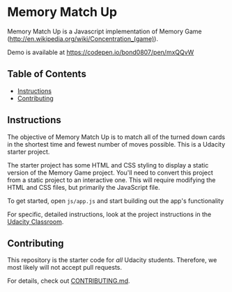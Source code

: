 # Memory Match Up

Memory Match Up is a Javascript implementation of Memory Game (http://en.wikipedia.org/wiki/Concentration_(game)).

Demo is available at https://codepen.io/bond0807/pen/mxQQvW


## Table of Contents

* [Instructions](#instructions)
* [Contributing](#contributing)

## Instructions

The objective of Memory Match Up is to match all of the turned down cards in the shortest time and fewest number of moves possible. This is a Udacity starter project.

The starter project has some HTML and CSS styling to display a static version of the Memory Game project. You'll need to convert this project from a static project to an interactive one. This will require modifying the HTML and CSS files, but primarily the JavaScript file.

To get started, open `js/app.js` and start building out the app's functionality

For specific, detailed instructions, look at the project instructions in the [Udacity Classroom](https://classroom.udacity.com/me).

## Contributing

This repository is the starter code for _all_ Udacity students. Therefore, we most likely will not accept pull requests.

For details, check out [CONTRIBUTING.md](CONTRIBUTING.md).
